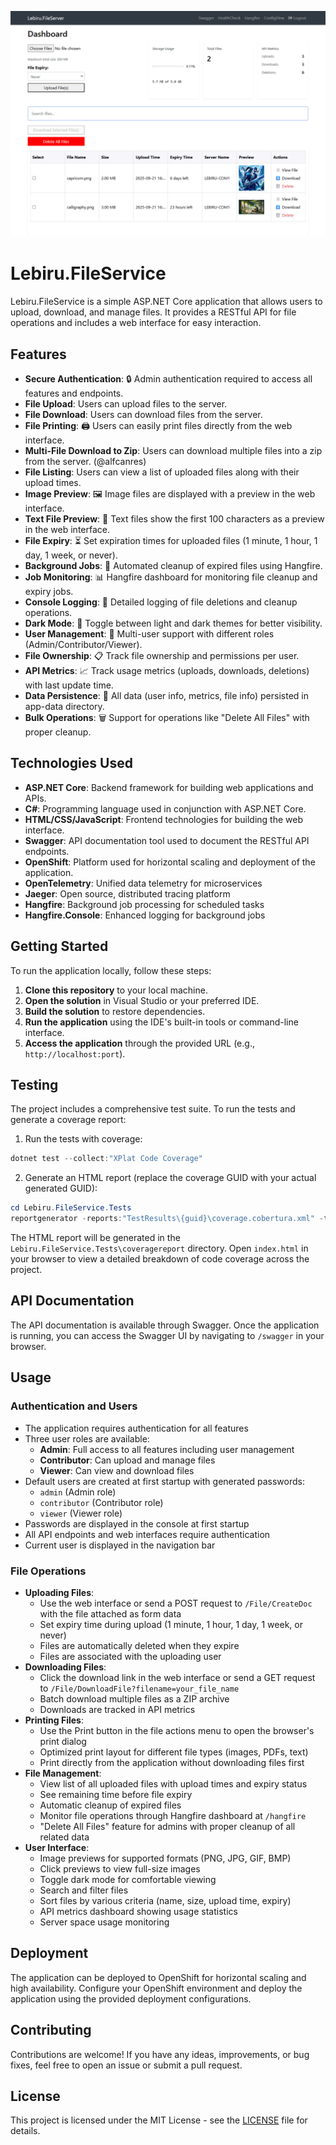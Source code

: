 ![demo image](screenshots/pic-1.png)

# Lebiru.FileService

Lebiru.FileService is a simple ASP.NET Core application that allows users to upload, download, and manage files. It provides a RESTful API for file operations and includes a web interface for easy interaction.

## Features

- **Secure Authentication**: 🔒 Admin authentication required to access all features and endpoints.
- **File Upload**: Users can upload files to the server.
- **File Download**: Users can download files from the server.
- **File Printing**: 🖨️ Users can easily print files directly from the web interface.
- **Multi-File Download to Zip**: Users can download multiple files into a zip from the server. (@alfcanres)
- **File Listing**: Users can view a list of uploaded files along with their upload times.
- **Image Preview**: 🖼️ Image files are displayed with a preview in the web interface.
- **Text File Preview**: 📄 Text files show the first 100 characters as a preview in the web interface.
- **File Expiry**: ⏳ Set expiration times for uploaded files (1 minute, 1 hour, 1 day, 1 week, or never).
- **Background Jobs**: 🔄 Automated cleanup of expired files using Hangfire.
- **Job Monitoring**: 📊 Hangfire dashboard for monitoring file cleanup and expiry jobs.
- **Console Logging**: 📝 Detailed logging of file deletions and cleanup operations.
- **Dark Mode**: 🌙 Toggle between light and dark themes for better visibility.
- **User Management**: 👥 Multi-user support with different roles (Admin/Contributor/Viewer).
- **File Ownership**: 📋 Track file ownership and permissions per user.
- **API Metrics**: 📈 Track usage metrics (uploads, downloads, deletions) with last update time.
- **Data Persistence**: 💾 All data (user info, metrics, file info) persisted in app-data directory.
- **Bulk Operations**: 🗑️ Support for operations like "Delete All Files" with proper cleanup.

## Technologies Used

- **ASP.NET Core**: Backend framework for building web applications and APIs.
- **C#**: Programming language used in conjunction with ASP.NET Core.
- **HTML/CSS/JavaScript**: Frontend technologies for building the web interface.
- **Swagger**: API documentation tool used to document the RESTful API endpoints.
- **OpenShift**: Platform used for horizontal scaling and deployment of the application.
- **OpenTelemetry**: Unified data telemetry for microservices
- **Jaeger**: Open source, distributed tracing platform
- **Hangfire**: Background job processing for scheduled tasks
- **Hangfire.Console**: Enhanced logging for background jobs

## Getting Started

To run the application locally, follow these steps:

1. **Clone this repository** to your local machine.
2. **Open the solution** in Visual Studio or your preferred IDE.
3. **Build the solution** to restore dependencies.
4. **Run the application** using the IDE's built-in tools or command-line interface.
5. **Access the application** through the provided URL (e.g., `http://localhost:port`).

## Testing

The project includes a comprehensive test suite. To run the tests and generate a coverage report:

1. Run the tests with coverage:
```powershell
dotnet test --collect:"XPlat Code Coverage"
```

2. Generate an HTML report (replace the coverage GUID with your actual generated GUID):
```powershell
cd Lebiru.FileService.Tests
reportgenerator -reports:"TestResults\{guid}\coverage.cobertura.xml" -targetdir:"coveragereport" -reporttypes:Html
```

The HTML report will be generated in the `Lebiru.FileService.Tests\coveragereport` directory. Open `index.html` in your browser to view a detailed breakdown of code coverage across the project.

## API Documentation

The API documentation is available through Swagger. Once the application is running, you can access the Swagger UI by navigating to `/swagger` in your browser.

## Usage

### Authentication and Users

- The application requires authentication for all features
- Three user roles are available:
  - **Admin**: Full access to all features including user management
  - **Contributor**: Can upload and manage files
  - **Viewer**: Can view and download files
- Default users are created at first startup with generated passwords:
  - `admin` (Admin role)
  - `contributor` (Contributor role)
  - `viewer` (Viewer role)
- Passwords are displayed in the console at first startup
- All API endpoints and web interfaces require authentication
- Current user is displayed in the navigation bar

### File Operations

- **Uploading Files**: 
  - Use the web interface or send a POST request to `/File/CreateDoc` with the file attached as form data
  - Set expiry time during upload (1 minute, 1 hour, 1 day, 1 week, or never)
  - Files are automatically deleted when they expire
  - Files are associated with the uploading user
- **Downloading Files**: 
  - Click the download link in the web interface or send a GET request to `/File/DownloadFile?filename=your_file_name`
  - Batch download multiple files as a ZIP archive
  - Downloads are tracked in API metrics
- **Printing Files**:
  - Use the Print button in the file actions menu to open the browser's print dialog
  - Optimized print layout for different file types (images, PDFs, text)
  - Print directly from the application without downloading files first
- **File Management**:
  - View list of all uploaded files with upload times and expiry status
  - See remaining time before file expiry
  - Automatic cleanup of expired files
  - Monitor file operations through Hangfire dashboard at `/hangfire`
  - "Delete All Files" feature for admins with proper cleanup of all related data
- **User Interface**:
  - Image previews for supported formats (PNG, JPG, GIF, BMP)
  - Click previews to view full-size images
  - Toggle dark mode for comfortable viewing
  - Search and filter files
  - Sort files by various criteria (name, size, upload time, expiry)
  - API metrics dashboard showing usage statistics
  - Server space usage monitoring

## Deployment

The application can be deployed to OpenShift for horizontal scaling and high availability. Configure your OpenShift environment and deploy the application using the provided deployment configurations.

## Contributing

Contributions are welcome! If you have any ideas, improvements, or bug fixes, feel free to open an issue or submit a pull request.

## License

This project is licensed under the MIT License - see the [LICENSE](LICENSE) file for details.

